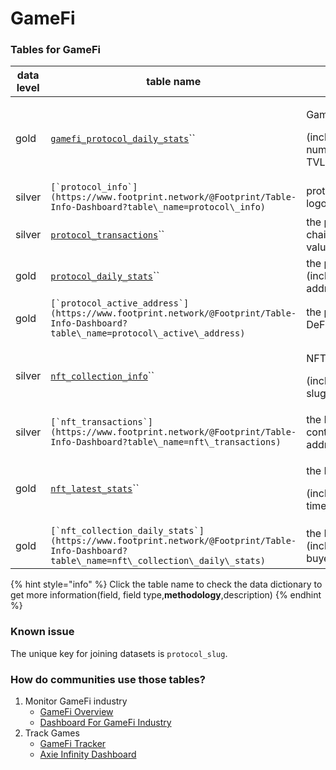 # GameFi

### **Tables for GameFi**

| data level | table name                                                                                                                                  | data contents                                                                                                                   |
| ---------- | ------------------------------------------------------------------------------------------------------------------------------------------- | ------------------------------------------------------------------------------------------------------------------------------- |
| gold       | [`gamefi_protocol_daily_stats`](https://www.footprint.network/@Footprint/Table-Info-Dashboard?table\_name=gamefi\_protocol\_daily\_stats)`` | <p>GameFi daily indicators</p><p>(including chain,protocol slug, game genre, number of transactions/users, TVL,volume,etc )</p> |
| silver     | ``[`protocol_info`](https://www.footprint.network/@Footprint/Table-Info-Dashboard?table\_name=protocol\_info)``                             | protocol basic info (including token symbol, logo,token address,etc)                                                            |
| silver     | [`protocol_transactions`](https://www.footprint.network/@Footprint/Table-Info-Dashboard?table\_name=protocol\_transactions)``               | the protocols transaction details (including chain, contract address, method,transaction value,etc)                             |
| gold       | [`protocol_daily_stats`](https://www.footprint.network/@Footprint/Table-Info-Dashboard?table\_name=protocol\_daily\_stats)``                | the protocol daily active/new address (including number of active address/ new address,unique address,etc )                     |
| gold       | ``[`protocol_active_address`](https://www.footprint.network/@Footprint/Table-Info-Dashboard?table\_name=protocol\_active\_address)``        | the protocol daily active address (including DeFi,NFT,GameFi protocols)                                                         |
| silver     | [`nft_collection_info`](https://www.footprint.network/@Footprint/Table-Info-Dashboard?table\_name=nft\_collection\_info)``                  | <p>NFT collection basic info</p><p>(including chain, contract address,protocol slug,etc)</p>                                    |
| silver     | ``[`nft_transactions`](https://www.footprint.network/@Footprint/Table-Info-Dashboard?table\_name=nft\_transactions)``                       | the NFT transaction details (including chain, contract address, from/to address,marketplace,transaction value,etc)              |
| gold       | [`nft_latest_stats`](https://www.footprint.network/@Footprint/Table-Info-Dashboard?table\_name=nft\_latest\_stats)``                        | <p>the NFT latest data</p><p>(including latest price, current hold time,laest owner, past owners,etc )</p>                      |
| gold       | ``[`nft_collection_daily_stats`](https://www.footprint.network/@Footprint/Table-Info-Dashboard?table\_name=nft\_collection\_daily\_stats)`` | the NFT collections daily indicators (including price,liquidity,volume,number of buyers/sellers/holders,mint,transactions,etc)  |

{% hint style="info" %}
Click the table name to check the data dictionary to get more information(field, field type,**methodology**,description)
{% endhint %}

### Known issue

The unique key for joining datasets is `protocol_slug`.

### How do communities use those tables?

1. Monitor GameFi industry
   * [GameFi Overview](https://www.footprint.network/guest/dashboard/c358ff97-6bf6-491c-b9fd-645fb8262e3f)
   * [Dashboard For GameFi Industry](https://www.footprint.network/guest/dashboard/f7d88ee8-9341-49ae-b497-088bee7ec038?date=past60days)
2. Track Games
   * [GameFi Tracker](https://www.footprint.network/guest/dashboard/f39ac368-f265-4ae3-8466-8385e06c043d?relative\_date=past30days)
   * [Axie Infinity Dashboard](https://www.footprint.network/guest/dashboard/db8d941f-2a74-4120-abd4-ff20fc032a5e)
